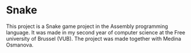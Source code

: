 # Snake
This project is a Snake game project in the Assembly programming language. It was made in my second year of computer science at the Free university of Brussel (VUB). The project was made together with Medina Osmanova.
